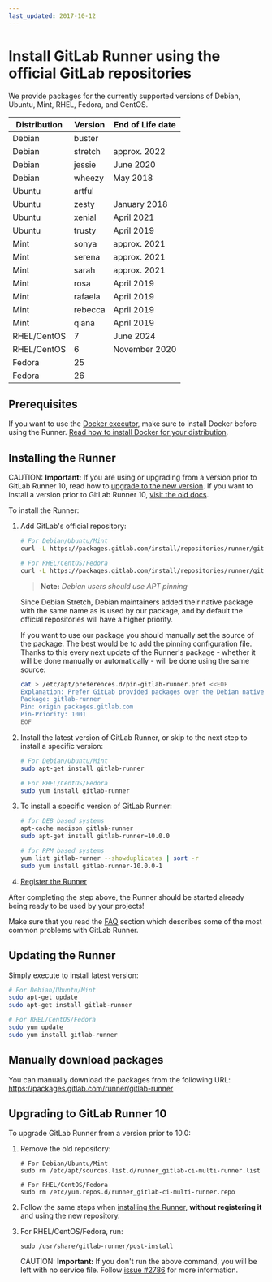 ```yaml
---
last_updated: 2017-10-12
---
```


# Install GitLab Runner using the official GitLab repositories

We provide packages for the currently supported versions of Debian, Ubuntu, Mint, RHEL, Fedora, and CentOS.

| Distribution | Version | End of Life date   |
| ------------ | ------- | ------------------ |
| Debian       | buster  |                    |
| Debian       | stretch | approx. 2022       |
| Debian       | jessie  | June 2020          |
| Debian       | wheezy  | May 2018           |
| Ubuntu       | artful  |                    |
| Ubuntu       | zesty   | January 2018       |
| Ubuntu       | xenial  | April 2021         |
| Ubuntu       | trusty  | April 2019         |
| Mint         | sonya   | approx. 2021       |
| Mint         | serena  | approx. 2021       |
| Mint         | sarah   | approx. 2021       |
| Mint         | rosa    | April 2019         |
| Mint         | rafaela | April 2019         |
| Mint         | rebecca | April 2019         |
| Mint         | qiana   | April 2019         |
| RHEL/CentOS  | 7       | June 2024          |
| RHEL/CentOS  | 6       | November 2020      |
| Fedora       | 25      |                    |
| Fedora       | 26      |                    |

## Prerequisites

If you want to use the [Docker executor], make sure to install Docker before
using the Runner. [Read how to install Docker for your distribution](https://docs.docker.com/engine/installation/).

## Installing the Runner

CAUTION: **Important:**
If you are using or upgrading from a version prior to GitLab Runner 10, read how
to [upgrade to the new version](#upgrading-to-gitlab-runner-10). If you want
to install a version prior to GitLab Runner 10, [visit the old docs](old.md).

To install the Runner:

1. Add GitLab's official repository:

    ```bash
    # For Debian/Ubuntu/Mint
    curl -L https://packages.gitlab.com/install/repositories/runner/gitlab-runner/script.deb.sh | sudo bash

    # For RHEL/CentOS/Fedora
    curl -L https://packages.gitlab.com/install/repositories/runner/gitlab-runner/script.rpm.sh | sudo bash
    ```

    >**Note:**
    _Debian users should use APT pinning_
    >
    Since Debian Stretch, Debian maintainers added their native package
    with the same name as is used by our package, and by default the official
    repositories will have a higher priority.
    >
    If you want to use our package you should manually set the source of
    the package. The best would be to add the pinning configuration file.
    Thanks to this every next update of the Runner's package - whether it will
    be done manually or automatically - will be done using the same source:
    >
    ```bash
    cat > /etc/apt/preferences.d/pin-gitlab-runner.pref <<EOF
    Explanation: Prefer GitLab provided packages over the Debian native ones
    Package: gitlab-runner
    Pin: origin packages.gitlab.com
    Pin-Priority: 1001
    EOF
    ```

1. Install the latest version of GitLab Runner, or skip to the next step to
   install a specific version:

    ```bash
    # For Debian/Ubuntu/Mint
    sudo apt-get install gitlab-runner

    # For RHEL/CentOS/Fedora
    sudo yum install gitlab-runner
    ```

1. To install a specific version of GitLab Runner:

    ```bash
    # for DEB based systems
    apt-cache madison gitlab-runner
    sudo apt-get install gitlab-runner=10.0.0

    # for RPM based systems
    yum list gitlab-runner --showduplicates | sort -r
    sudo yum install gitlab-runner-10.0.0-1
    ```

1. [Register the Runner](../register/index.md)

After completing the step above, the Runner should be started already being
ready to be used by your projects!

Make sure that you read the [FAQ](../faq/README.md) section which describes
some of the most common problems with GitLab Runner.

## Updating the Runner

Simply execute to install latest version:

```bash
# For Debian/Ubuntu/Mint
sudo apt-get update
sudo apt-get install gitlab-runner

# For RHEL/CentOS/Fedora
sudo yum update
sudo yum install gitlab-runner
```
## Manually download packages

You can manually download the packages from the following URL:
<https://packages.gitlab.com/runner/gitlab-runner>

## Upgrading to GitLab Runner 10

To upgrade GitLab Runner from a version prior to 10.0:

1. Remove the old repository:

    ```
    # For Debian/Ubuntu/Mint
    sudo rm /etc/apt/sources.list.d/runner_gitlab-ci-multi-runner.list

    # For RHEL/CentOS/Fedora
    sudo rm /etc/yum.repos.d/runner_gitlab-ci-multi-runner.repo
    ```

1. Follow the same steps when [installing the Runner](#installing-the-runner),
   **without registering it** and using the new repository.

1. For RHEL/CentOS/Fedora, run:

    ```
    sudo /usr/share/gitlab-runner/post-install
    ```

    CAUTION: **Important:** If you don't run the above command, you will be left
    with no service file. Follow [issue #2786](https://gitlab.com/gitlab-org/gitlab-runner/issues/2786)
    for more information.

[docker executor]: ../executors/docker.md
